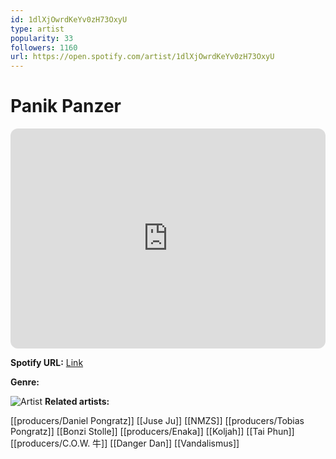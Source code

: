 ```yaml
---
id: 1dlXjOwrdKeYv0zH73OxyU
type: artist
popularity: 33
followers: 1160
url: https://open.spotify.com/artist/1dlXjOwrdKeYv0zH73OxyU
---
```

# Panik Panzer

<iframe style="border-radius:12px" src="https://open.spotify.com/embed/artist/1dlXjOwrdKeYv0zH73OxyU" width="100%" height="352" frameBorder="0" allowfullscreen="" allow="autoplay; clipboard-write; encrypted-media; fullscreen; picture-in-picture" loading="lazy"></iframe>

**Spotify URL:** [Link](https://open.spotify.com/artist/1dlXjOwrdKeYv0zH73OxyU)

**Genre:** 

![Artist](https://i.scdn.co/image/ab6761610000e5ebb6b9d7abfc073c1d91a465fb)
**Related artists:**

[[producers/Daniel Pongratz]]
[[Juse Ju]]
[[NMZS]]
[[producers/Tobias Pongratz]]
[[Bonzi Stolle]]
[[producers/Enaka]]
[[Koljah]]
[[Tai Phun]]
[[producers/C.O.W. 牛]]
[[Danger Dan]]
[[Vandalismus]]
